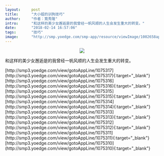 ```yaml
---
layout:     post
title:      "大小姐的训狗技巧"
author:     "作者：筧秀隆"
intro:      "和这样的美少女邂逅是的我曾经一帆风顺的人生会发生重大的转变。"
date:       "2018-02-14 16:57:06"
tags:       "技巧"
image:      "http://smp.yoedge.com/smp-app/resource/viewImage/1002658appline.png"
---
```

<div style="text-align: center">
<p><img src="http://smp.yoedge.com/smp-app/resource/viewImage/1002658appline.png"/></p>
</div>
<p class="post-meta">
<span>和这样的美少女邂逅是的我曾经一帆风顺的人生会发生重大的转变。</span>
</p>
[http://smp3.yoedge.com/view/gotoAppLine/1075317](http://smp3.yoedge.com/view/gotoAppLine/1075317){:target="_blank"}
[http://smp3.yoedge.com/view/gotoAppLine/1075316](http://smp3.yoedge.com/view/gotoAppLine/1075316){:target="_blank"}
[http://smp3.yoedge.com/view/gotoAppLine/1075315](http://smp3.yoedge.com/view/gotoAppLine/1075315){:target="_blank"}
[http://smp3.yoedge.com/view/gotoAppLine/1075314](http://smp3.yoedge.com/view/gotoAppLine/1075314){:target="_blank"}
[http://smp3.yoedge.com/view/gotoAppLine/1075313](http://smp3.yoedge.com/view/gotoAppLine/1075313){:target="_blank"}
[http://smp3.yoedge.com/view/gotoAppLine/1075312](http://smp3.yoedge.com/view/gotoAppLine/1075312){:target="_blank"}
[http://smp3.yoedge.com/view/gotoAppLine/1075311](http://smp3.yoedge.com/view/gotoAppLine/1075311){:target="_blank"}
[http://smp3.yoedge.com/view/gotoAppLine/1075310](http://smp3.yoedge.com/view/gotoAppLine/1075310){:target="_blank"}


